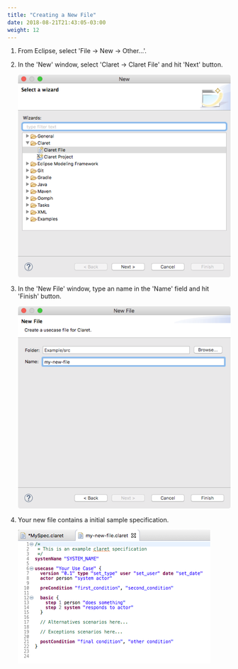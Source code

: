 ```yaml
---
title: "Creating a New File"
date: 2018-08-21T21:43:05-03:00
weight: 12
---
```


1. From Eclipse, select 'File -> New -> Other...'.

2. In the 'New' window, select 'Claret -> Claret File' and hit 'Next' button.

    ![New File](images/new-file.png?classes=shadow)

3. In the 'New File' window, type an name in the 'Name' field and hit 'Finish' button.

    ![New File](images/my-new-file-finish.png?classes=shadow)

4. Your new file contains a initial sample specification.

    ![New File](images/my-new-file.png?classes=shadow)
